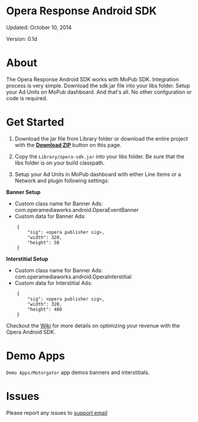 Opera Response Android SDK
=================

Updated: October 10, 2014

Version: 0.1d

About
=====

The Opera Response Android SDK works with MoPub SDK. Integration process is very simple. Download the sdk jar file into your libs folder. Setup your Ad Units on MoPub dashboard. And that's all. No other confguration or code is required.

Get Started
===========

1. Download the jar file from Library folder or download the entire project with the [**Download ZIP**](https://github.com/operaresponse/opera-android-sdk/archive/master.zip) button on this page.

2. Copy the `Library/opera-sdk.jar` into your libs folder. Be sure that the libs folder is on your build classpath. 

3. Setup your Ad Units in MoPub dashboard with either Line Items or a Network and plugin following settings:

**Banner Setup**
- Custom class name for Banner Ads: com.operamediaworks.android.OperaEventBanner
- Custom data for Banner Ads: 

```
    {
        "sig": <opera publisher sig>, 
        "width": 320, 
        "height": 50
    }
```

**Interstitial Setup**
- Custom class name for Banner Ads: com.operamediaworks.android.OperaInterstitial
- Custom data for Interstitial Ads: 

```
    {
        "sig": <opera publisher sig>, 
        "width": 320, 
        "height": 480
    }
```

Checkout the [Wiki](https://github.com/operaresponse/opera-android-sdk/wiki) for more details on optimizing your revenue with the Opera Android SDK.

Demo Apps
=========

`Demo Apps/Motorgator` app demos banners and interstitials.

Issues
======

Please report any issues to [support email](sdk-support@operamediaworks.com)
